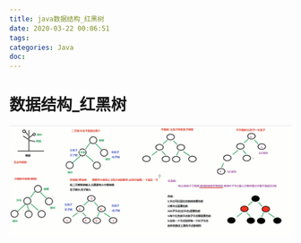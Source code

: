 ```yaml
---
title: java数据结构_红黑树
date: 2020-03-22 00:06:51
tags:
categories: Java
doc:
---
```


# 数据结构_红黑树

![1584806821309](/images/javawz/1584806821309.png)

